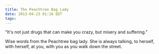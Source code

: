 ```yaml
---
title: The Peachtree Bag Lady
date: 2013-04-23 01:18 EDT
tags:
---
```


"It's not just drugs that can make you crazy, but misery and suffering."

Wise words from the Peachtree bag lady. She is always talking, to herself, with herself, at you, with you as you walk down the street.
